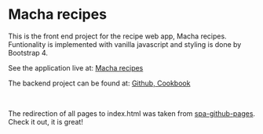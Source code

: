 # Macha recipes

This is the front end project for the recipe web app, Macha recipes. Funtionality is implemented with vanilla javascript and styling is done by Bootstrap 4.

See the application live at: [Macha recipes](https://macharecipes.com)

The backend project can be found at: [Github, Cookbook](https://github.com/martinmartinchan/cookbook)

<br/>

The redirection of all pages to index.html was taken from [spa-github-pages](https://github.com/rafrex/spa-github-pages). Check it out, it is great!
